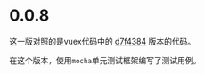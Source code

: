 # 0.0.8

这一版对照的是vuex代码中的 [d7f4384](https://github.com/vuejs/vuex/commit/d7f4384) 版本的代码。

在这个版本，使用`mocha`单元测试框架编写了测试用例。
